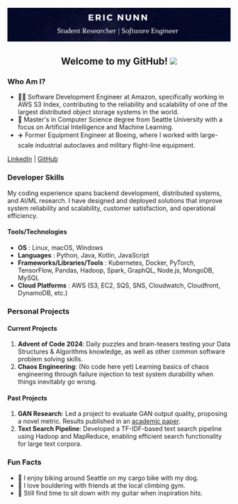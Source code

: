 ![Eric Nunn](./images/Header.png)

<h2 align="center">Welcome to my GitHub! <img src="https://raw.githubusercontent.com/MartinHeinz/MartinHeinz/master/wave.gif" width="30px"></h2>

### Who Am I?

- 🧑‍💻 Software Development Engineer at Amazon, specifically working in AWS S3 Index, contributing to the reliability and scalability of one of the largest distributed object storage systems in the world.
- 🏫 Master's in Computer Science degree from Seattle University with a focus on Artificial Intelligence and Machine Learning.
- ✈️ Former Equipment Engineer at Boeing, where I worked with large-scale industrial autoclaves and military flight-line equipment.

[LinkedIn](https://www.linkedin.com/in/eric-j-nunn)
|
[GitHub](https://www.github.com/ejnunn)

### Developer Skills

My coding experience spans backend development, distributed systems, and AI/ML research. I have designed and deployed solutions that improve system reliability and scalability, customer satisfaction, and operational efficiency. 

#### Tools/Technologies
- **OS** : Linux, macOS, Windows
- **Languages** : Python, Java, Kotlin, JavaScript
- **Frameworks/Libraries/Tools** : Kubernetes, Docker, PyTorch, TensorFlow, Pandas, Hadoop, Spark, GraphQL, Node.js, MongoDB, MySQL
- **Cloud Platforms** : AWS (S3, EC2, SQS, SNS, Cloudwatch, Cloudfront, DynamoDB, etc.)

### Personal Projects

#### Current Projects

1. **Advent of Code 2024**: Daily puzzles and brain-teasers testing your Data Structures & Algorithms knowledge, as well as other common software problem solving skills.
2. **Chaos Engineering**: (No code here yet) Learning basics of chaos engineering through failure injection to test system durability when things inevitably go wrong.

#### Past Projects

1. **GAN Research**: Led a project to evaluate GAN output quality, proposing a novel metric. Results published in an [academic paper](https://arxiv.org/abs/2106.08575).
2. **Text Search Pipeline**: Developed a TF-IDF-based text search pipeline using Hadoop and MapReduce, enabling efficient search functionality for large text corpora.

### Fun Facts

- 🚴 I enjoy biking around Seattle on my cargo bike with my dog.
- 🧗 I love bouldering with friends at the local climbing gym.
- 🎸 Still find time to sit down with my guitar when inspiration hits.
